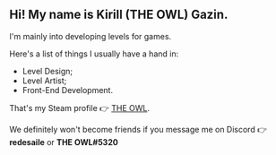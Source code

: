 ## Hi! My name is Kirill (THE OWL) Gazin.
I'm mainly into developing levels for games.

Here's a list of things I usually have a hand in:
* Level Design;
* Level Artist;
* Front-End Development.

That's my Steam profile 👉 [THE OWL](https://steamcommunity.com/id/redesaile).

We definitely won't become friends if you message me on Discord 👉 **redesaile** or **THE OWL#5320**
